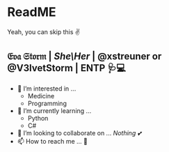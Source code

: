 # ReadME
Yeah, you can skip this ✌

## 𝔈𝔳𝔞 𝔖𝔱𝔬𝔯𝔪 | _She\Her_ | @xstreuner or @V3lvetStorm | ENTP  🩺💻
- 👀 I’m interested in ... 
    - Medicine
    - Programming
- 🌱 I’m currently learning ...
    - Python
    - C#
- 💞️ I’m looking to collaborate on ... _Nothing 💕_
- 📫 How to reach me ...  🤷‍

<!---
xstreuner/xstreuner is a ✨ special ✨ repository because its `README.md` (this file) appears on your GitHub profile.
You can click the Preview link to take a look at your changes.
--->

